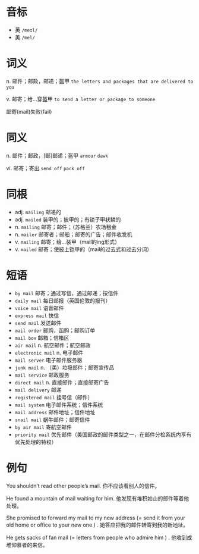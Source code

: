 # 音标

- 英 `/meɪl/`
- 美 `/mel/`

# 词义

n. 邮件；邮政，邮递；盔甲
`the letters and packages that are delivered to you`

v. 邮寄；给…穿盔甲
`to send a letter or package to someone`



邮寄(mail)失败(fail)

# 同义

n. 邮件；邮政，[邮]邮递；盔甲
`armour` `dawk`

vi. 邮寄；寄出
`send off` `pack off`

# 同根

- adj. `mailing` 邮递的
- adj. `mailed` 装甲的；披甲的；有锁子甲状鳞的
- n. `mailing` 邮寄；邮件；（苏格兰）农场租金
- n. `mailer` 邮寄者；邮船；邮寄的广告；邮件收发机
- v. `mailing` 邮寄；给…装甲（mail的ing形式）
- v. `mailed` 邮寄；使披上铠甲的（mail的过去式和过去分词）

# 短语

- `by mail` 邮寄；通过写信，通过邮递；按信件
- `daily mail` 每日邮报（英国伦敦的报刊）
- `voice mail` 语音邮件
- `express mail` 快信
- `send mail` 发送邮件
- `mail order` 邮购，函购；邮购订单
- `mail box` 邮箱；信箱区
- `air mail` n. 航空邮件；航空邮政
- `electronic mail` n. 电子邮件
- `mail server` 电子邮件服务器
- `junk mail` n. （美）垃圾邮件；邮寄宣传品
- `mail service` 邮政服务
- `direct mail` n. 直接邮件；直接邮寄广告
- `mail delivery` 邮递
- `registered mail` 挂号信（邮件）
- `mail system` 电子邮件系统；信件系统
- `mail address` 邮件地址；信件地址
- `snail mail` 蜗牛邮件；邮寄信件
- `by air mail` 寄航空邮件
- `priority mail` 优先邮件（美国邮政的邮件类型之一，在邮件分检系统内享有优先处理的特权）

# 例句

You shouldn’t read other people’s mail.
你不应该看别人的信件。

He found a mountain of mail waiting for him.
他发现有堆积如山的邮件等着他处理。

She promised to forward my mail to my new address (= send it from your old home or office to your new one ) .
她答应把我的邮件转寄到我的新地址。

He gets sacks of fan mail (= letters from people who admire him ) .
他收到成堆仰慕者的来信。


